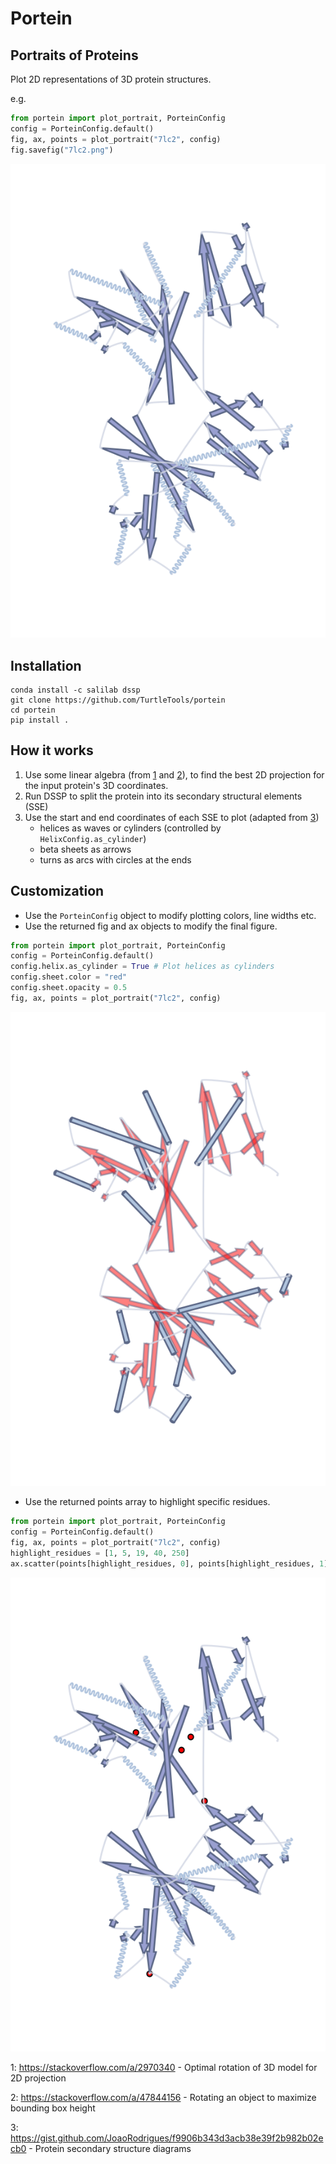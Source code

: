 # Portein
## Portraits of Proteins

Plot 2D representations of 3D protein structures.

e.g.

```python
from portein import plot_portrait, PorteinConfig
config = PorteinConfig.default()
fig, ax, points = plot_portrait("7lc2", config)
fig.savefig("7lc2.png")
```
![example](7lc2.png)

## Installation
```shell
conda install -c salilab dssp
git clone https://github.com/TurtleTools/portein
cd portein
pip install .
```

## How it works

1. Use some linear algebra (from [1](#2dprojection) and [2](#obb)), 
   to find the best 2D projection for the input protein's 3D coordinates. 
2. Run DSSP to split the protein into its secondary structural elements (SSE)
3. Use the start and end coordinates of each SSE to plot (adapted from [3](#sseplot1))
    * helices as waves or cylinders (controlled by `HelixConfig.as_cylinder`)
    * beta sheets as arrows
    * turns as arcs with circles at the ends
    

## Customization
- Use the `PorteinConfig` object to modify plotting colors, line widths etc.
- Use the returned fig and ax objects to modify the final figure.
```python
from portein import plot_portrait, PorteinConfig
config = PorteinConfig.default()
config.helix.as_cylinder = True # Plot helices as cylinders
config.sheet.color = "red"
config.sheet.opacity = 0.5
fig, ax, points = plot_portrait("7lc2", config)
```
![custom config](7lc2_custom_config.png)

- Use the returned points array to highlight specific residues.
```python
from portein import plot_portrait, PorteinConfig
config = PorteinConfig.default()
fig, ax, points = plot_portrait("7lc2", config)
highlight_residues = [1, 5, 19, 40, 250]
ax.scatter(points[highlight_residues, 0], points[highlight_residues, 1], color="black", size=50)
```
![highlight points](7lc2_highlight.png)

<a name="2dprojection">1</a>: https://stackoverflow.com/a/2970340 - Optimal rotation of 3D model for 2D projection

<a name="obb">2</a>: https://stackoverflow.com/a/47844156 - Rotating an object to maximize bounding box height

<a name="sseplot1">3</a>: https://gist.github.com/JoaoRodrigues/f9906b343d3acb38e39f2b982b02ecb0 - Protein secondary structure diagrams